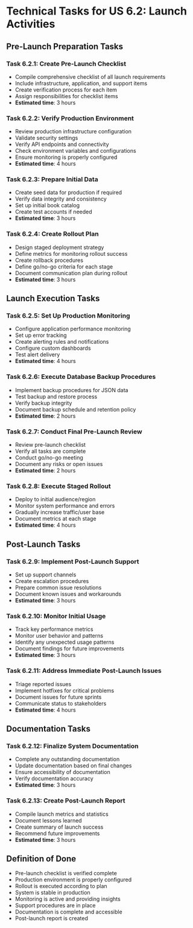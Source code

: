 # Technical Tasks for US 6.2: Launch Activities

## Pre-Launch Preparation Tasks

### Task 6.2.1: Create Pre-Launch Checklist
- Compile comprehensive checklist of all launch requirements
- Include infrastructure, application, and support items
- Create verification process for each item
- Assign responsibilities for checklist items
- **Estimated time**: 3 hours

### Task 6.2.2: Verify Production Environment
- Review production infrastructure configuration
- Validate security settings
- Verify API endpoints and connectivity
- Check environment variables and configurations
- Ensure monitoring is properly configured
- **Estimated time**: 4 hours

### Task 6.2.3: Prepare Initial Data
- Create seed data for production if required
- Verify data integrity and consistency
- Set up initial book catalog
- Create test accounts if needed
- **Estimated time**: 3 hours

### Task 6.2.4: Create Rollout Plan
- Design staged deployment strategy
- Define metrics for monitoring rollout success
- Create rollback procedures
- Define go/no-go criteria for each stage
- Document communication plan during rollout
- **Estimated time**: 3 hours

## Launch Execution Tasks

### Task 6.2.5: Set Up Production Monitoring
- Configure application performance monitoring
- Set up error tracking
- Create alerting rules and notifications
- Configure custom dashboards
- Test alert delivery
- **Estimated time**: 4 hours

### Task 6.2.6: Execute Database Backup Procedures
- Implement backup procedures for JSON data
- Test backup and restore process
- Verify backup integrity
- Document backup schedule and retention policy
- **Estimated time**: 2 hours

### Task 6.2.7: Conduct Final Pre-Launch Review
- Review pre-launch checklist
- Verify all tasks are complete
- Conduct go/no-go meeting
- Document any risks or open issues
- **Estimated time**: 2 hours

### Task 6.2.8: Execute Staged Rollout
- Deploy to initial audience/region
- Monitor system performance and errors
- Gradually increase traffic/user base
- Document metrics at each stage
- **Estimated time**: 4 hours

## Post-Launch Tasks

### Task 6.2.9: Implement Post-Launch Support
- Set up support channels
- Create escalation procedures
- Prepare common issue resolutions
- Document known issues and workarounds
- **Estimated time**: 3 hours

### Task 6.2.10: Monitor Initial Usage
- Track key performance metrics
- Monitor user behavior and patterns
- Identify any unexpected usage patterns
- Document findings for future improvements
- **Estimated time**: 3 hours

### Task 6.2.11: Address Immediate Post-Launch Issues
- Triage reported issues
- Implement hotfixes for critical problems
- Document issues for future sprints
- Communicate status to stakeholders
- **Estimated time**: 4 hours

## Documentation Tasks

### Task 6.2.12: Finalize System Documentation
- Complete any outstanding documentation
- Update documentation based on final changes
- Ensure accessibility of documentation
- Verify documentation accuracy
- **Estimated time**: 3 hours

### Task 6.2.13: Create Post-Launch Report
- Compile launch metrics and statistics
- Document lessons learned
- Create summary of launch success
- Recommend future improvements
- **Estimated time**: 3 hours

## Definition of Done
- Pre-launch checklist is verified complete
- Production environment is properly configured
- Rollout is executed according to plan
- System is stable in production
- Monitoring is active and providing insights
- Support procedures are in place
- Documentation is complete and accessible
- Post-launch report is created
